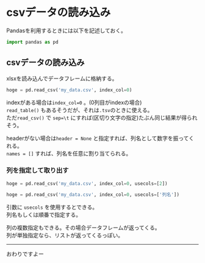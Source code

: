 # csvデータの読み込み

Pandasを利用するときには以下を記述しておく。

```py
import pandas as pd
```

## csvデータの読み込み

xlsxを読み込んでデータフレームに格納する。

```py
hoge = pd.read_csv('my_data.csv', index_col=0)
```

indexがある場合は`index_col=0` 。(0列目がindexの場合)  
`read_table()` もあるそうだが、それは`.tsv`のときに使える。  
ただ`read_csv()` で `sep=\t` にすれば(区切り文字の指定)たぶん同じ結果が得られそう。


headerがない場合は`header = None` と指定すれば、列名として数字を振ってくれる。  
`names = []` すれば、列名を任意に割り当てられる。


### 列を指定して取り出す


```py
hoge = pd.read_csv('my_data.csv', index_col=0, usecols=[2])
```
```py
hoge = pd.read_csv('my_data.csv', index_col=0, usecols=['列名'])
```
引数に `usecols` を使用するとできる。  
列名もしくは順番で指定する。  

列の複数指定もできる。その場合データフレームが返ってくる。  
列が単独指定なら、リストが返ってくるっぽい。


- - -
おわりですよー